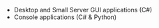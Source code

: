 - Desktop and Small Server GUI applications (C#)
- Console applications (C# & Python)

<!---
TwwcTech/TwwcTech is a ✨ special ✨ repository because its `README.md` (this file) appears on your GitHub profile.
You can click the Preview link to take a look at your changes.
--->
